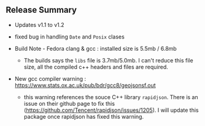 ## Release Summary

* Updates v1.1 to v1.2
* fixed bug in handling `Date` and `Posix` clases

* Build Note - Fedora clang & gcc  : installed size is 5.5mb / 6.8mb
  - The builds says the `libs` file is 3.7mb/5.0mb. I can't reduce this file size, all the compiled c++ headers and files are required. 
* New gcc compiler warning : https://www.stats.ox.ac.uk/pub/bdr/gcc8/geojsonsf.out
  - this warning references the souce C++ library `rapidjson`. There is an issue on their github page to fix this (https://github.com/Tencent/rapidjson/issues/1205). I will update this package once rapidjson has fixed this warning. 
